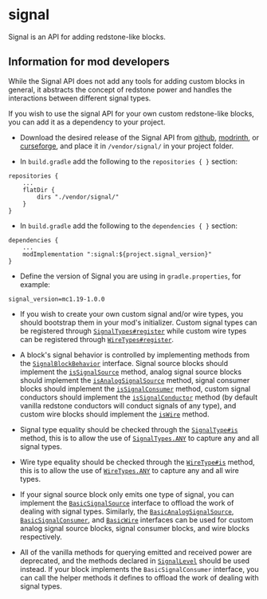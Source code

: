 # signal

Signal is an API for adding redstone-like blocks.

## Information for mod developers

While the Signal API does not add any tools for adding custom blocks in general, it abstracts the concept of redstone power and handles the interactions between different signal types.

If you wish to use the signal API for your own custom redstone-like blocks, you can add it as a dependency to your project.

- Download the desired release of the Signal API from [github](https://github.com/SpaceWalkerRS/signal/releases), [modrinth](https://github.com/SpaceWalkerRS/signal/releases), or [curseforge](https://github.com/SpaceWalkerRS/signal/releases), and place it in `/vendor/signal/` in your project folder.

- In `build.gradle` add the following to the `repositories { }` section:

```
repositories {
	...
	flatDir {
		dirs "./vendor/signal/"
	}
}
```

- In `build.gradle` add the following to the `dependencies { }` section:

```
dependencies {
	...
	modImplementation ":signal:${project.signal_version}"
}
```

- Define the version of Signal you are using in `gradle.properties`, for example:

```
signal_version=mc1.19-1.0.0
```

- If you wish to create your own custom signal and/or wire types, you should bootstrap them in your mod's initializer. Custom signal types can be registered through [`SignalTypes#register`](https://github.com/SpaceWalkerRS/signal/blob/117cc1a4d16b6e5414a4b99eea53f65616da2575/src/main/java/signal/api/signal/SignalTypes.java#L22) while custom wire types can be registered through [`WireTypes#register`](https://github.com/SpaceWalkerRS/signal/blob/117cc1a4d16b6e5414a4b99eea53f65616da2575/src/main/java/signal/api/signal/wire/WireTypes.java#L23).

- A block's signal behavior is controlled by implementing methods from the [`SignalBlockBehavior`](https://github.com/SpaceWalkerRS/signal/blob/117cc1a4d16b6e5414a4b99eea53f65616da2575/src/main/java/signal/api/SignalBlockBehavior.java#L14) interface. Signal source blocks should implement the [`isSignalSource`](https://github.com/SpaceWalkerRS/signal/blob/117cc1a4d16b6e5414a4b99eea53f65616da2575/src/main/java/signal/api/SignalBlockBehavior.java#L16) method, analog signal source blocks should implement the [`isAnalogSignalSource`](https://github.com/SpaceWalkerRS/signal/blob/117cc1a4d16b6e5414a4b99eea53f65616da2575/src/main/java/signal/api/SignalBlockBehavior.java#L36) method, signal consumer blocks should implement the [`isSignalConsumer`](https://github.com/SpaceWalkerRS/signal/blob/117cc1a4d16b6e5414a4b99eea53f65616da2575/src/main/java/signal/api/SignalBlockBehavior.java#L44) method, custom signal conductors should implement the [`isSignalConductor`](https://github.com/SpaceWalkerRS/signal/blob/117cc1a4d16b6e5414a4b99eea53f65616da2575/src/main/java/signal/api/SignalBlockBehavior.java#L48) method (by default vanilla redstone conductors will conduct signals of any type), and custom wire blocks should implement the [`isWire`](https://github.com/SpaceWalkerRS/signal/blob/117cc1a4d16b6e5414a4b99eea53f65616da2575/src/main/java/signal/api/SignalBlockBehavior.java#L52) method.

- Signal type equality should be checked through the [`SignalType#is`](https://github.com/SpaceWalkerRS/signal/blob/117cc1a4d16b6e5414a4b99eea53f65616da2575/src/main/java/signal/api/signal/SignalType.java#L41) method, this is to allow the use of [`SignalTypes.ANY`](https://github.com/SpaceWalkerRS/signal/blob/117cc1a4d16b6e5414a4b99eea53f65616da2575/src/main/java/signal/api/signal/SignalTypes.java#L11) to capture any and all signal types.

- Wire type equality should be checked through the [`WireType#is`](https://github.com/SpaceWalkerRS/signal/blob/117cc1a4d16b6e5414a4b99eea53f65616da2575/src/main/java/signal/api/signal/wire/WireType.java#L72) method, this is to allow the use of [`WireTypes.ANY`](https://github.com/SpaceWalkerRS/signal/blob/117cc1a4d16b6e5414a4b99eea53f65616da2575/src/main/java/signal/api/signal/wire/WireTypes.java#L12) to capture any and all wire types.

- If your signal source block only emits one type of signal, you can implement the [`BasicSignalSource`](https://github.com/SpaceWalkerRS/signal/blob/117cc1a4d16b6e5414a4b99eea53f65616da2575/src/main/java/signal/api/signal/block/BasicSignalSource.java#L18) interface to offload the work of dealing with signal types. Similarly, the [`BasicAnalogSignalSource`](https://github.com/SpaceWalkerRS/signal/blob/117cc1a4d16b6e5414a4b99eea53f65616da2575/src/main/java/signal/api/signal/block/BasicAnalogSignalSource.java#L20), [`BasicSignalConsumer`](https://github.com/SpaceWalkerRS/signal/blob/117cc1a4d16b6e5414a4b99eea53f65616da2575/src/main/java/signal/api/signal/block/BasicSignalConsumer.java#L16), and [`BasicWire`](https://github.com/SpaceWalkerRS/signal/blob/117cc1a4d16b6e5414a4b99eea53f65616da2575/src/main/java/signal/api/signal/wire/block/BasicWire.java#L21) interfaces can be used for custom analog signal source blocks, signal consumer blocks, and wire blocks respectively.

- All of the vanilla methods for querying emitted and received power are deprecated, and the methods declared in [`SignalLevel`](https://github.com/SpaceWalkerRS/signal/blob/117cc1a4d16b6e5414a4b99eea53f65616da2575/src/main/java/signal/api/SignalLevel.java#L8) should be used instead. If your block implements the `BasicSignalConsumer` interface, you can call the helper methods it defines to offload the work of dealing with signal types.
